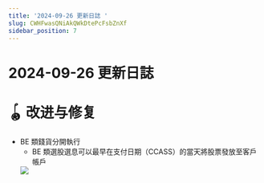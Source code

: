 ```yaml
---
title: '2024-09-26 更新日誌 '
slug: CWHFwasQNiAkQWkDtePcFsbZnXf
sidebar_position: 7
---
```



# 2024-09-26 更新日誌 

# 🪀 改进与修复

- BE 類錢貨分開執行
    - BE 類選股選息可以最早在支付日期（CCASS）的當天將股票發放至客戶帳戶
    <img src="/assets/VPisbVVijox0CCxQ6cUcFeIdn8c.png" src-width="3828" src-height="1762" align="center"/>

